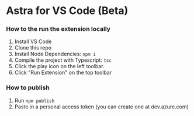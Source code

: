 # Astra for VS Code (Beta)


### How to the run the extension locally
1. Install VS Code
2. Clone this repo
3. Install Node Dependencies: `npm i`
4. Compile the project with Typescript: `tsc`
5. Click the play icon on the left toolbar.
6. Click "Run Extension" on the top toolbar

### How to publish
1. Run `npm publish`
2. Paste in a personal access token (you can create one at dev.azure.com)
